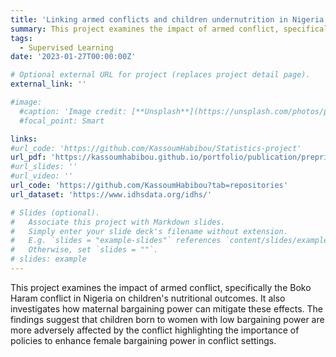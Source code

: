 ```yaml
---
title: 'Linking armed conflicts and children undernutrition in Nigeria: the mitigating effects of maternal bargaining power'
summary: This project examines the impact of armed conflict, specifically the Boko Haram conflict in Nigeria on children's nutritional outcomes. It also investigates how maternal bargaining power can mitigate these effects. The findings suggest that children born to women with low bargaining power are more adversely affected by the conflict highlighting the importance of policies to enhance female bargaining power in conflict settings.
tags:
  - Supervised Learning
date: '2023-01-27T00:00:00Z'

# Optional external URL for project (replaces project detail page).
external_link: ''

#image:
  #caption: 'Image credit: [**Unsplash**](https://unsplash.com/photos/pLCdAaMFLTE)'
  #focal_point: Smart

links:
#url_code: 'https://github.com/KassoumHabibou/Statistics-project'
url_pdf: 'https://kassoumhabibou.github.io/portfolio/publication/preprint/preprint.pdf'
#url_slides: ''
#url_video: ''
url_code: 'https://github.com/KassoumHabibou?tab=repositories'
url_dataset: 'https://www.idhsdata.org/idhs/'

# Slides (optional).
#   Associate this project with Markdown slides.
#   Simply enter your slide deck's filename without extension.
#   E.g. `slides = "example-slides"` references `content/slides/example-slides.md`.
#   Otherwise, set `slides = ""`.
# slides: example
---
```

This project examines the impact of armed conflict, specifically the Boko Haram conflict in Nigeria on children's nutritional outcomes. It also investigates how maternal bargaining power can mitigate these effects. The findings suggest that children born to women with low bargaining power are more adversely affected by the conflict highlighting the importance of policies to enhance female bargaining power in conflict settings.
